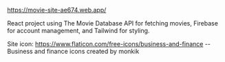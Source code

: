 https://movie-site-ae674.web.app/

React project using The Movie Database API for fetching movies, Firebase for account management, and Tailwind for styling.

Site icon: https://www.flaticon.com/free-icons/business-and-finance -- Business and finance icons created by monkik
